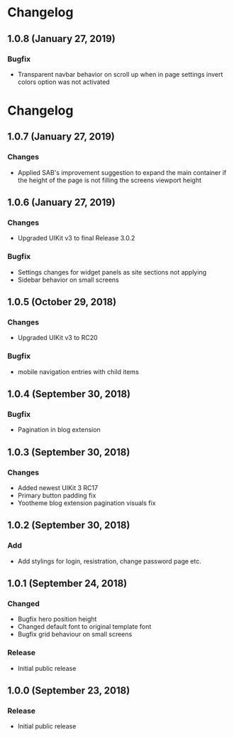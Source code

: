 # Changelog

## 1.0.8 (January 27, 2019)

### Bugfix
- Transparent navbar behavior on scroll up when in page settings invert colors option was not activated

# Changelog

## 1.0.7 (January 27, 2019)

### Changes
- Applied SAB's improvement suggestion to expand the main container if the height of the page is not filling the screens viewport height

## 1.0.6 (January 27, 2019)

### Changes
- Upgraded UIKit v3 to final Release 3.0.2

### Bugfix
- Settings changes for widget panels as site sections not applying
- Sidebar behavior on small screens

## 1.0.5 (October 29, 2018)

### Changes
- Upgraded UIKit v3 to RC20

### Bugfix
- mobile navigation entries with child items

## 1.0.4 (September 30, 2018)

### Bugfix
- Pagination in blog extension

## 1.0.3 (September 30, 2018)

### Changes
- Added newest UIKit 3 RC17
- Primary button padding fix
- Yootheme blog extension pagination visuals fix

## 1.0.2 (September 30, 2018)

### Add
- Add stylings for login, resistration, change password page etc.

## 1.0.1 (September 24, 2018)

### Changed
- Bugfix hero position height
- Changed default font to original template font
- Bugfix grid behaviour on small screens

### Release
- Initial public release

## 1.0.0 (September 23, 2018)

### Release
- Initial public release
